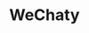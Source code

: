 ---
blog: https://wechaty.js.org/blog
git: https://github.com/wechaty/wechaty
logohandle: js_wechaty
sort: wechaty
title: WeChaty
twitter: https://x.com/chatieio
website: https://wechaty.js.org/
---